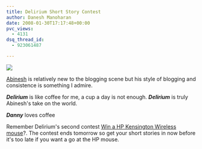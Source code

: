 ```yaml
---
title: Delirium Short Story Contest
author: Danesh Manoharan
date: 2008-01-30T17:17:48+00:00
pvc_views:
  - 4131
dsq_thread_id:
  - 923061487

---
```

![][1]

[Abinesh][2] is relatively new to the blogging scene but his style of blogging and consistence is something I admire.

_**Delirium**_ is like coffee for me, a cup a day is not enough. _**Delirium**_ is truly Abinesh's take on the world.

_**Danny**_ loves coffee

Remember Delirium's second contest [Win a HP Kensington Wireless mouse][3]?. The contest ends tomorrow so get your short stories in now before it's too late if you want a go at the HP mouse.

 [1]: http://img182.imageshack.us/img182/5079/logoov2kb4.jpg
 [2]: http://www.abinesh.com/delirium/
 [3]: /posts/win-a-hp-kensington-wireless-mouse/